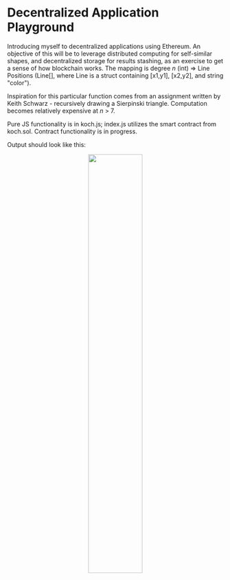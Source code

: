 # Decentralized Application Playground
Introducing myself to decentralized applications using Ethereum. An objective of this will be to leverage distributed computing for self-similar shapes, and decentralized storage for results stashing, as an exercise to get a sense of how blockchain works. The mapping is degree <i>n</i> (int) => Line Positions (Line[], where Line is a struct containing [x1,y1], [x2,y2], and string "color").

Inspiration for this particular function comes from an assignment written by Keith Schwarz - recursively drawing a Sierpinski triangle. Computation becomes relatively expensive at <i>n</i> > 7.

Pure JS functionality is in koch.js; index.js utilizes the smart contract from koch.sol. Contract functionality is in progress.

Output should look like this: 

<p align="center">
  <img src="https://storage.googleapis.com/imageexamples/koch-img.png" width=50%/>
</p>
